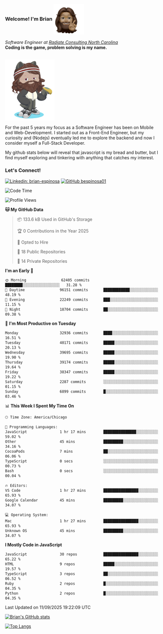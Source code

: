 ###  Welcome! I'm Brian <img align="center" src="https://github.com/bespinosa01/bespinosa01/blob/main/assets/peace-animoji.png" height="100" /></h2>
<p><em>Software Engineer at <a href="https://www.radiateconsulting.coop/north-carolina-tech-coop">Radiate Consulting North Carolina</a>
 <br/>
<!-- </br>Developer Consultant at <a href="https://codethedream.org/">Code The Dream</a> -->
</em> <b>Coding is the game, problem solving is my name.</b></p>

<br/>


 <img align="center" src="https://github.com/bespinosa01/bespinosa01/blob/main/assets/octo-me.png" height="200" /> 
 <p>
 For the past 5 years my focus as a Software Engineer has been on Mobile and Web-Development. I started out as a Front-End Engineer, but my curiosity and (Nodejs) eventually led me to explore the backend and now I consider myself a Full-Stack Developer.
</p>
<p>
 My github stats below will reveal that javascript is my bread and butter, but I find myself exploring and tinkering with anything that catches my interest. 
 </p>
 
 
### Let's Connect!

[![Linkedin: brian-espinosa](https://img.shields.io/badge/-brian--espinosa-blue?style=flat-square&logo=Linkedin&logoColor=white&link=https://www.linkedin.com/in/brian-espinosa/)](https://www.linkedin.com/in/brian-espinosa/)
[![GitHub bespinosa01](https://img.shields.io/github/followers/bespinosa01?label=follow&style=social)](https://github.com/bespinosa01)



<!--START_SECTION:waka-->
![Code Time](http://img.shields.io/badge/Code%20Time-1%2C822%20hrs%2018%20mins-blue)

![Profile Views](http://img.shields.io/badge/Profile%20Views-0-blue)

**🐱 My GitHub Data** 

> 📦 133.6 kB Used in GitHub's Storage 
 > 
> 🏆 0 Contributions in the Year 2025
 > 
> 💼 Opted to Hire
 > 
> 📜 18 Public Repositories 
 > 
> 🔑 14 Private Repositories 
 > 
**I'm an Early 🐤** 

```text
🌞 Morning                62405 commits       ████████░░░░░░░░░░░░░░░░░   31.28 % 
🌆 Daytime                96151 commits       ████████████░░░░░░░░░░░░░   48.19 % 
🌃 Evening                22249 commits       ███░░░░░░░░░░░░░░░░░░░░░░   11.15 % 
🌙 Night                  18704 commits       ██░░░░░░░░░░░░░░░░░░░░░░░   09.38 % 
```
📅 **I'm Most Productive on Tuesday** 

```text
Monday                   32936 commits       ████░░░░░░░░░░░░░░░░░░░░░   16.51 % 
Tuesday                  40171 commits       █████░░░░░░░░░░░░░░░░░░░░   20.13 % 
Wednesday                39695 commits       █████░░░░░░░░░░░░░░░░░░░░   19.90 % 
Thursday                 39174 commits       █████░░░░░░░░░░░░░░░░░░░░   19.64 % 
Friday                   38347 commits       █████░░░░░░░░░░░░░░░░░░░░   19.22 % 
Saturday                 2287 commits        ░░░░░░░░░░░░░░░░░░░░░░░░░   01.15 % 
Sunday                   6899 commits        █░░░░░░░░░░░░░░░░░░░░░░░░   03.46 % 
```


📊 **This Week I Spent My Time On** 

```text
🕑︎ Time Zone: America/Chicago

💬 Programming Languages: 
JavaScript               1 hr 17 mins        ███████████████░░░░░░░░░░   59.02 % 
Other                    45 mins             █████████░░░░░░░░░░░░░░░░   34.16 % 
CocoaPods                7 mins              ██░░░░░░░░░░░░░░░░░░░░░░░   06.06 % 
TypeScript               0 secs              ░░░░░░░░░░░░░░░░░░░░░░░░░   00.73 % 
Bash                     0 secs              ░░░░░░░░░░░░░░░░░░░░░░░░░   00.04 % 

🔥 Editors: 
VS Code                  1 hr 27 mins        ████████████████░░░░░░░░░   65.93 % 
Google Calendar          45 mins             █████████░░░░░░░░░░░░░░░░   34.07 % 

💻 Operating System: 
Mac                      1 hr 27 mins        ████████████████░░░░░░░░░   65.93 % 
Unknown OS               45 mins             █████████░░░░░░░░░░░░░░░░   34.07 % 
```

**I Mostly Code in JavaScript** 

```text
JavaScript               30 repos            ████████████████░░░░░░░░░   65.22 % 
HTML                     9 repos             █████░░░░░░░░░░░░░░░░░░░░   19.57 % 
TypeScript               3 repos             ██░░░░░░░░░░░░░░░░░░░░░░░   06.52 % 
Ruby                     2 repos             █░░░░░░░░░░░░░░░░░░░░░░░░   04.35 % 
Python                   2 repos             █░░░░░░░░░░░░░░░░░░░░░░░░   04.35 % 
```




 Last Updated on 11/09/2025 19:22:09 UTC
<!--END_SECTION:waka-->


<!--  Github STATS -->
[![Brian's GitHub stats](https://github-readme-stats.vercel.app/api?username=bespinosa01&hide=stars,contribs&count_private=true&show_icons=true)](https://github.com/anuraghazra/github-readme-stats)

[![Top Langs](https://github-readme-stats.vercel.app/api/top-langs/?username=bespinosa01&layout=compact)](https://github.com/anuraghazra/github-readme-stats)



<!--
**bespinosa01/bespinosa01** is a ✨ _special_ ✨ repository because its `README.md` (this file) appears on your GitHub profile.

Here are some ideas to get you started:

- 🔭 I’m currently working on ...
- 🌱 I’m currently learning ...
- 👯 I’m looking to collaborate on ...
- 🤔 I’m looking for help with ...
- 💬 Ask me about ...
- 📫 How to reach me: ...
- 😄 Pronouns: ...
- ⚡ Fun fact: ...
-->
